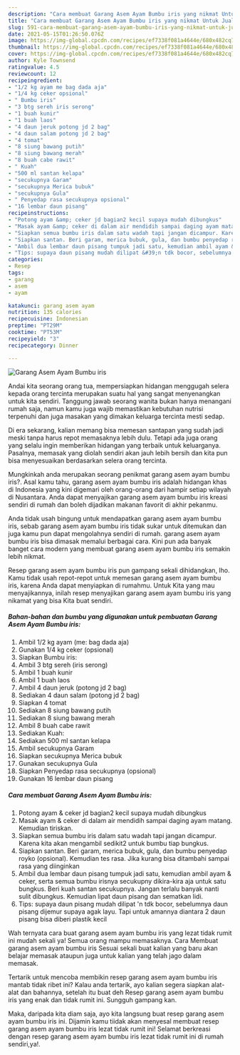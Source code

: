 ```yaml
---
description: "Cara membuat Garang Asem Ayam Bumbu iris yang nikmat Untuk Jualan"
title: "Cara membuat Garang Asem Ayam Bumbu iris yang nikmat Untuk Jualan"
slug: 591-cara-membuat-garang-asem-ayam-bumbu-iris-yang-nikmat-untuk-jualan
date: 2021-05-15T01:26:50.076Z
image: https://img-global.cpcdn.com/recipes/ef7338f081a4644e/680x482cq70/garang-asem-ayam-bumbu-iris-foto-resep-utama.jpg
thumbnail: https://img-global.cpcdn.com/recipes/ef7338f081a4644e/680x482cq70/garang-asem-ayam-bumbu-iris-foto-resep-utama.jpg
cover: https://img-global.cpcdn.com/recipes/ef7338f081a4644e/680x482cq70/garang-asem-ayam-bumbu-iris-foto-resep-utama.jpg
author: Kyle Townsend
ratingvalue: 4.5
reviewcount: 12
recipeingredient:
- "1/2 kg ayam me bag dada aja"
- "1/4 kg ceker opsional"
- " Bumbu iris"
- "3 btg sereh iris serong"
- "1 buah kunir"
- "1 buah laos"
- "4 daun jeruk potong jd 2 bag"
- "4 daun salam potong jd 2 bag"
- "4 tomat"
- "8 siung bawang putih"
- "8 siung bawang merah"
- "8 buah cabe rawit"
- " Kuah"
- "500 ml santan kelapa"
- "secukupnya Garam"
- "secukupnya Merica bubuk"
- "secukupnya Gula"
- " Penyedap rasa secukupnya opsional"
- "16 lembar daun pisang"
recipeinstructions:
- "Potong ayam &amp; ceker jd bagian2 kecil supaya mudah dibungkus"
- "Masak ayam &amp; ceker di dalam air mendidih sampai daging ayam matang. Kemudian tiriskan."
- "Siapkan semua bumbu iris dalam satu wadah tapi jangan dicampur. Karena kita akan mengambil sedikit2 untuk bumbu tiap bungkus."
- "Siapkan santan. Beri garam, merica bubuk, gula, dan bumbu penyedap royko (opsional). Kemudian tes rasa. Jika kurang bisa ditambahi sampai rasa yang diinginkan"
- "Ambil dua lembar daun pisang tumpuk jadi satu, kemudian ambil ayam &amp; ceker, serta semua bumbu irisnya secukupny dikira-kira aja untuk satu bungkus. Beri kuah santan secukupnya. Jangan terlalu banyak nanti sulit dibungkus. Kemudian lipat daun pisang dan sematkan lidi."
- "Tips: supaya daun pisang mudah dilipat &#39;n tdk bocor, sebelumnya daun pisang dijemur supaya agak layu. Tapi untuk amannya diantara 2 daun pisang bisa diberi plastik kecil"
categories:
- Resep
tags:
- garang
- asem
- ayam

katakunci: garang asem ayam 
nutrition: 135 calories
recipecuisine: Indonesian
preptime: "PT29M"
cooktime: "PT53M"
recipeyield: "3"
recipecategory: Dinner

---
```



![Garang Asem Ayam Bumbu iris](https://img-global.cpcdn.com/recipes/ef7338f081a4644e/680x482cq70/garang-asem-ayam-bumbu-iris-foto-resep-utama.jpg)

Andai kita seorang orang tua, mempersiapkan hidangan menggugah selera kepada orang tercinta merupakan suatu hal yang sangat menyenangkan untuk kita sendiri. Tanggung jawab seorang  wanita bukan hanya menangani rumah saja, namun kamu juga wajib memastikan kebutuhan nutrisi terpenuhi dan juga masakan yang dimakan keluarga tercinta mesti sedap.

Di era  sekarang, kalian memang bisa memesan santapan yang sudah jadi meski tanpa harus repot memasaknya lebih dulu. Tetapi ada juga orang yang selalu ingin memberikan hidangan yang terbaik untuk keluarganya. Pasalnya, memasak yang diolah sendiri akan jauh lebih bersih dan kita pun bisa menyesuaikan berdasarkan selera orang tercinta. 



Mungkinkah anda merupakan seorang penikmat garang asem ayam bumbu iris?. Asal kamu tahu, garang asem ayam bumbu iris adalah hidangan khas di Indonesia yang kini digemari oleh orang-orang dari hampir setiap wilayah di Nusantara. Anda dapat menyajikan garang asem ayam bumbu iris kreasi sendiri di rumah dan boleh dijadikan makanan favorit di akhir pekanmu.

Anda tidak usah bingung untuk mendapatkan garang asem ayam bumbu iris, sebab garang asem ayam bumbu iris tidak sukar untuk ditemukan dan juga kamu pun dapat mengolahnya sendiri di rumah. garang asem ayam bumbu iris bisa dimasak memalui berbagai cara. Kini pun ada banyak banget cara modern yang membuat garang asem ayam bumbu iris semakin lebih nikmat.

Resep garang asem ayam bumbu iris pun gampang sekali dihidangkan, lho. Kamu tidak usah repot-repot untuk memesan garang asem ayam bumbu iris, karena Anda dapat menyiapkan di rumahmu. Untuk Kita yang mau menyajikannya, inilah resep menyajikan garang asem ayam bumbu iris yang nikamat yang bisa Kita buat sendiri.

<!--inarticleads1-->

##### Bahan-bahan dan bumbu yang digunakan untuk pembuatan Garang Asem Ayam Bumbu iris:

1. Ambil 1/2 kg ayam (me: bag dada aja)
1. Gunakan 1/4 kg ceker (opsional)
1. Siapkan  Bumbu iris:
1. Ambil 3 btg sereh (iris serong)
1. Ambil 1 buah kunir
1. Ambil 1 buah laos
1. Ambil 4 daun jeruk (potong jd 2 bag)
1. Sediakan 4 daun salam (potong jd 2 bag)
1. Siapkan 4 tomat
1. Sediakan 8 siung bawang putih
1. Sediakan 8 siung bawang merah
1. Ambil 8 buah cabe rawit
1. Sediakan  Kuah:
1. Sediakan 500 ml santan kelapa
1. Ambil secukupnya Garam
1. Siapkan secukupnya Merica bubuk
1. Gunakan secukupnya Gula
1. Siapkan  Penyedap rasa secukupnya (opsional)
1. Gunakan 16 lembar daun pisang




<!--inarticleads2-->

##### Cara membuat Garang Asem Ayam Bumbu iris:

1. Potong ayam &amp; ceker jd bagian2 kecil supaya mudah dibungkus
1. Masak ayam &amp; ceker di dalam air mendidih sampai daging ayam matang. Kemudian tiriskan.
1. Siapkan semua bumbu iris dalam satu wadah tapi jangan dicampur. Karena kita akan mengambil sedikit2 untuk bumbu tiap bungkus.
1. Siapkan santan. Beri garam, merica bubuk, gula, dan bumbu penyedap royko (opsional). Kemudian tes rasa. Jika kurang bisa ditambahi sampai rasa yang diinginkan
1. Ambil dua lembar daun pisang tumpuk jadi satu, kemudian ambil ayam &amp; ceker, serta semua bumbu irisnya secukupny dikira-kira aja untuk satu bungkus. Beri kuah santan secukupnya. Jangan terlalu banyak nanti sulit dibungkus. Kemudian lipat daun pisang dan sematkan lidi.
1. Tips: supaya daun pisang mudah dilipat &#39;n tdk bocor, sebelumnya daun pisang dijemur supaya agak layu. Tapi untuk amannya diantara 2 daun pisang bisa diberi plastik kecil




Wah ternyata cara buat garang asem ayam bumbu iris yang lezat tidak rumit ini mudah sekali ya! Semua orang mampu memasaknya. Cara Membuat garang asem ayam bumbu iris Sesuai sekali buat kalian yang baru akan belajar memasak ataupun juga untuk kalian yang telah jago dalam memasak.

Tertarik untuk mencoba membikin resep garang asem ayam bumbu iris mantab tidak ribet ini? Kalau anda tertarik, ayo kalian segera siapkan alat-alat dan bahannya, setelah itu buat deh Resep garang asem ayam bumbu iris yang enak dan tidak rumit ini. Sungguh gampang kan. 

Maka, daripada kita diam saja, ayo kita langsung buat resep garang asem ayam bumbu iris ini. Dijamin kamu tiidak akan menyesal membuat resep garang asem ayam bumbu iris lezat tidak rumit ini! Selamat berkreasi dengan resep garang asem ayam bumbu iris lezat tidak rumit ini di rumah sendiri,ya!.

